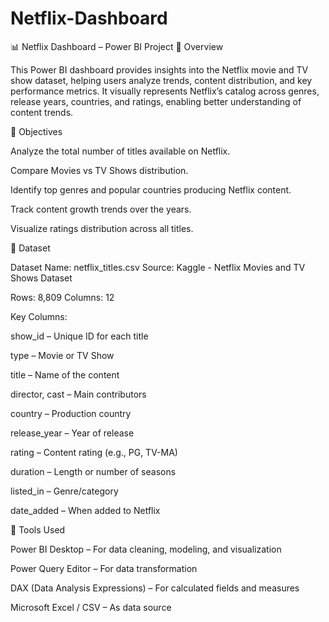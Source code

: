 # Netflix-Dashboard

📊 Netflix Dashboard – Power BI Project
🧠 Overview

This Power BI dashboard provides insights into the Netflix movie and TV show dataset, helping users analyze trends, content distribution, and key performance metrics.
It visually represents Netflix’s catalog across genres, release years, countries, and ratings, enabling better understanding of content trends.

🎯 Objectives

Analyze the total number of titles available on Netflix.

Compare Movies vs TV Shows distribution.

Identify top genres and popular countries producing Netflix content.

Track content growth trends over the years.

Visualize ratings distribution across all titles.

🧾 Dataset

Dataset Name: netflix_titles.csv
Source: Kaggle - Netflix Movies and TV Shows Dataset

Rows: 8,809
Columns: 12

Key Columns:

show_id – Unique ID for each title

type – Movie or TV Show

title – Name of the content

director, cast – Main contributors

country – Production country

release_year – Year of release

rating – Content rating (e.g., PG, TV-MA)

duration – Length or number of seasons

listed_in – Genre/category

date_added – When added to Netflix

🧩 Tools Used

Power BI Desktop – For data cleaning, modeling, and visualization

Power Query Editor – For data transformation

DAX (Data Analysis Expressions) – For calculated fields and measures

Microsoft Excel / CSV – As data source
